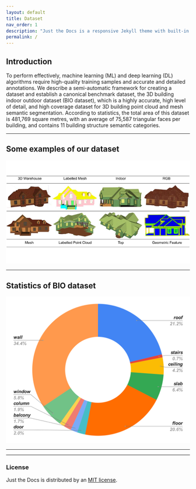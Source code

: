 ```yaml
---
layout: default
title: Dataset
nav_order: 1
description: "Just the Docs is a responsive Jekyll theme with built-in search that is easily customizable and hosted on GitHub Pages."
permalink: /
---
```


## Introduction

To perform effectively, machine learning (ML) and deep learning (DL) algorithms require high-quality training samples and accurate and detailed annotations. We describe a semi-automatic framework for creating a dataset and establish a canonical benchmark dataset, the 3D building indoor outdoor dataset (BIO dataset), which is a highly accurate, high level of detail, and high coverage dataset for 3D building point cloud and mesh semantic segmentation. According to statistics, the total area of this dataset is 481,769 square metres, with an average of 75,587 triangular faces per building, and contains 11 building structure semantic categories.

----

## Some examples of our dataset

![Alt text](BIO_dataset_overview.jpeg "Some examples of the BIO dataset")

----

## Statistics of BIO dataset
![Alt text](total_class_dist.svg "Categories statistic of the BIO dataset")

----

----

### License

Just the Docs is distributed by an [MIT license](https://github.com/biodatset/biodataset/tree/main/LICENSE.txt).
